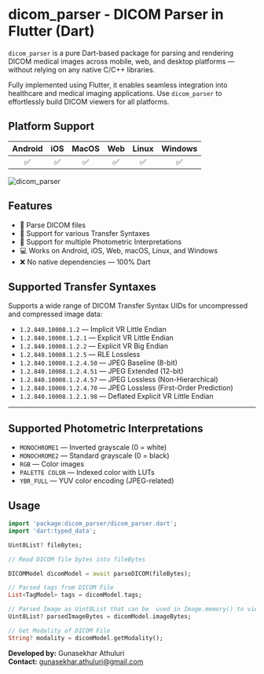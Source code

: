 # dicom_parser - DICOM Parser in Flutter (Dart)

`dicom_parser` is a pure Dart-based package for parsing and rendering DICOM medical images across mobile, web, and desktop platforms — without relying on any native C/C++ libraries.

Fully implemented using Flutter, it enables seamless integration into healthcare and medical imaging applications. Use `dicom_parser` to effortlessly build DICOM viewers for all platforms.


## Platform Support

| Android |  iOS  | MacOS |  Web  | Linux | Windows |
| :-----: | :---: | :---: | :---: | :---: | :-----: |
|✅|✅|✅|✅|✅|✅|

![dicom_parser](https://gunasekhar0027.github.io/dicom_parser/files/preview.png)


## Features

- 📂 Parse DICOM files
- 🔄 Support for various Transfer Syntaxes
- 🎨 Support for multiple Photometric Interpretations
- 💻 Works on Android, iOS, Web, macOS, Linux, and Windows
- ❌ No native dependencies — 100% Dart

## Supported Transfer Syntaxes

Supports a wide range of DICOM Transfer Syntax UIDs for uncompressed and compressed image data:

- `1.2.840.10008.1.2` — Implicit VR Little Endian
- `1.2.840.10008.1.2.1` — Explicit VR Little Endian
- `1.2.840.10008.1.2.2` — Explicit VR Big Endian
- `1.2.840.10008.1.2.5` — RLE Lossless
- `1.2.840.10008.1.2.4.50` — JPEG Baseline (8-bit)
- `1.2.840.10008.1.2.4.51` — JPEG Extended (12-bit)
- `1.2.840.10008.1.2.4.57` — JPEG Lossless (Non-Hierarchical)
- `1.2.840.10008.1.2.4.70` — JPEG Lossless (First-Order Prediction)
- `1.2.840.10008.1.2.1.98` — Deflated Explicit VR Little Endian

---

## Supported Photometric Interpretations

- `MONOCHROME1` — Inverted grayscale (0 = white)
- `MONOCHROME2` — Standard grayscale (0 = black)
- `RGB` — Color images
- `PALETTE COLOR` — Indexed color with LUTs
- `YBR_FULL` — YUV color encoding (JPEG-related)

## Usage

```dart
import 'package:dicom_parser/dicom_parser.dart';
import 'dart:typed_data';

Uint8List? fileBytes;

// Read DICOM file bytes into fileBytes

DICOMModel dicomModel = await parseDICOM(fileBytes);

// Parsed tags from DICOM File
List<TagModel> tags = dicomModel.tags;

// Parsed Image as Uint8List that can be  used in Image.memory() to view in flutter widget
Uint8List? parsedImageBytes = dicomModel.imageBytes;

// Get Modality of DICOM File
String? modality = dicomModel.getModality();
```


**Developed by:** Gunasekhar Athuluri  
**Contact:** [gunasekhar.athuluri@gmail.com](mailto:gunasekhar.athuluri@gmail.com)